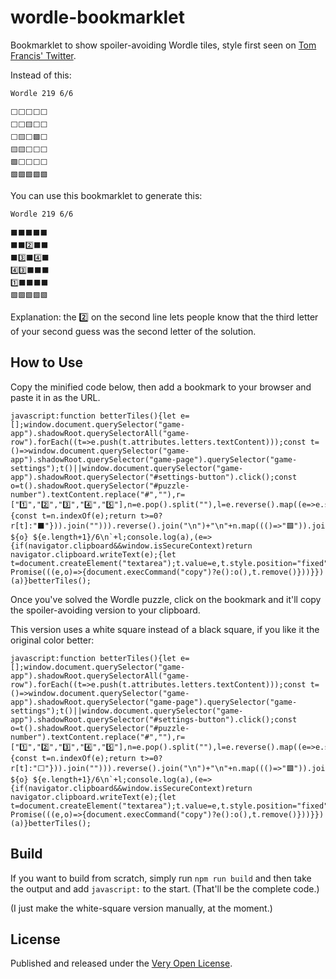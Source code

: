 # wordle-bookmarklet

Bookmarklet to show spoiler-avoiding Wordle tiles, style first seen on [Tom Francis' Twitter](https://twitter.com/Pentadact).

Instead of this:

```
Wordle 219 6/6

⬜⬜⬜⬜⬜
⬜⬜🟨⬜⬜
⬜🟨⬜🟩⬜
🟨🟨⬜⬜⬜
🟩⬜⬜⬜⬜
🟩🟩🟩🟩🟩
```

You can use this bookmarklet to generate this:

```
Wordle 219 6/6

⬛⬛⬛⬛⬛
⬛⬛2️⃣⬛⬛
⬛3️⃣⬛4️⃣⬛
4️⃣3️⃣⬛⬛⬛
1️⃣⬛⬛⬛⬛
🟩🟩🟩🟩🟩
```

Explanation: the 2️⃣ on the second line lets people know that the third letter of your second guess was the second letter of the solution.

## How to Use

Copy the minified code below, then add a bookmark to your browser and paste it in as the URL.

```
javascript:function betterTiles(){let e=[];window.document.querySelector("game-app").shadowRoot.querySelectorAll("game-row").forEach((t=>e.push(t.attributes.letters.textContent)));const t=()=>window.document.querySelector("game-app").shadowRoot.querySelector("game-page").querySelector("game-settings");t()||window.document.querySelector("game-app").shadowRoot.querySelector("#settings-button").click();const o=t().shadowRoot.querySelector("#puzzle-number").textContent.replace("#",""),r=["1️⃣","2️⃣","3️⃣","4️⃣","5️⃣"],n=e.pop().split(""),l=e.reverse().map((e=>e.split("").map((e=>{const t=n.indexOf(e);return t>=0?r[t]:"⬛"})).join(""))).reverse().join("\n")+"\n"+n.map((()=>"🟩")).join(""),a=`Wordle ${o} ${e.length+1}/6\n`+l;console.log(a),(e=>{if(navigator.clipboard&&window.isSecureContext)return navigator.clipboard.writeText(e);{let t=document.createElement("textarea");t.value=e,t.style.position="fixed",t.style.left="-999999px",t.style.top="-999999px",document.body.appendChild(t),t.focus(),t.select(),new Promise(((e,o)=>{document.execCommand("copy")?e():o(),t.remove()}))}})(a)}betterTiles();
```

Once you've solved the Wordle puzzle, click on the bookmark and it'll copy the spoiler-avoiding version to your clipboard.

This version uses a white square instead of a black square, if you like it the original color better:

```
javascript:function betterTiles(){let e=[];window.document.querySelector("game-app").shadowRoot.querySelectorAll("game-row").forEach((t=>e.push(t.attributes.letters.textContent)));const t=()=>window.document.querySelector("game-app").shadowRoot.querySelector("game-page").querySelector("game-settings");t()||window.document.querySelector("game-app").shadowRoot.querySelector("#settings-button").click();const o=t().shadowRoot.querySelector("#puzzle-number").textContent.replace("#",""),r=["1️⃣","2️⃣","3️⃣","4️⃣","5️⃣"],n=e.pop().split(""),l=e.reverse().map((e=>e.split("").map((e=>{const t=n.indexOf(e);return t>=0?r[t]:"⬜"})).join(""))).reverse().join("\n")+"\n"+n.map((()=>"🟩")).join(""),a=`Wordle ${o} ${e.length+1}/6\n`+l;console.log(a),(e=>{if(navigator.clipboard&&window.isSecureContext)return navigator.clipboard.writeText(e);{let t=document.createElement("textarea");t.value=e,t.style.position="fixed",t.style.left="-999999px",t.style.top="-999999px",document.body.appendChild(t),t.focus(),t.select(),new Promise(((e,o)=>{document.execCommand("copy")?e():o(),t.remove()}))}})(a)}betterTiles();
```

## Build

If you want to build from scratch, simply run `npm run build` and then take the output and add `javascript:` to the start. (That'll be the complete code.)

(I just make the white-square version manually, at the moment.)

## License

Published and released under the [Very Open License](http://veryopenlicense.com).
